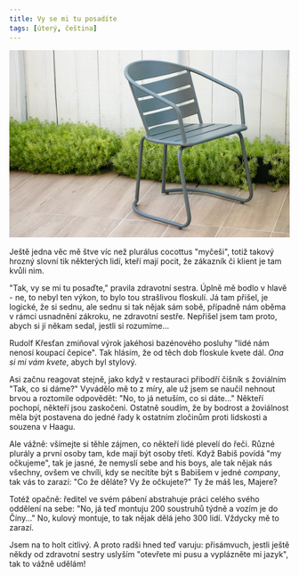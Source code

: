 ```yaml
---
title: Vy se mi tu posadíte
tags: [úterý, čeština]
---
```


![cover](/img/posadte.jpg)

Ještě jedna věc mě štve víc než plurálus cocottus "myčeši", totiž takový hrozný slovní tik některých lidí, kteří mají pocit, že zákazník či klient je tam kvůli nim.

"Tak, vy se mi tu posaďte," pravila zdravotní sestra. Úplně mě bodlo v hlavě - ne, to nebyl ten výkon, to bylo tou strašlivou floskulí. Já tam přišel, je logické, že si sednu, ale sednu si tak nějak sám sobě, případně nám oběma v rámci usnadnění zákroku, ne zdravotní sestře. Nepřišel jsem tam proto, abych si jí někam sedal, jestli si rozumíme...

Rudolf Křesťan zmiňoval výrok jakéhosi bazénového posluhy "lidé nám nenosí koupací čepice". Tak hlásím, že od těch dob floskule kvete dál. _Ona si mi vám kvete_, abych byl stylový.

Asi začnu reagovat stejně, jako když v restauraci přibodří číšník s žoviálním "Tak, co si dáme?" Vyvádělo mě to z míry, ale už jsem se naučil nehnout brvou a roztomile odpovědět: "No, to já netuším, co si dáte..." Někteří pochopí, někteří jsou zaskočeni. Ostatně soudím, že by bodrost a žoviálnost měla být postavena do jedné řady k ostatním zločinům proti lidskosti a souzena v Haagu.

Ale vážně: všímejte si těhle zájmen, co někteří lidé plevelí do řeči. Různé plurály a první osoby tam, kde mají být osoby třetí. Když Babiš povídá "my očkujeme", tak je jasné, že nemyslí sebe and his boys, ale tak nějak nás všechny, ovšem ve chvíli, kdy se necítíte být s Babišem v jedné _company_, tak vás to zarazí: "Co že děláte? Vy že očkujete?" Ty že máš les, Majere?

Totéž opačně: ředitel ve svém pábení abstrahuje práci celého svého oddělení na sebe: "No, já teď montuju 200 soustruhů týdně a vozím je do Číny..." No, kulový montuje, to tak nějak dělá jeho 300 lidí. Vždycky mě to zarazí.

Jsem na to holt citlivý. A proto radši hned teď varuju: přisámvuch, jestli ještě někdy od zdravotní sestry uslyším "otevřete mi pusu a vyplázněte mi jazyk", tak to vážně udělám!